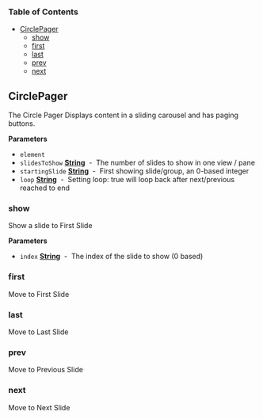 <!-- Generated by documentation.js. Update this documentation by updating the source code. -->

### Table of Contents

-   [CirclePager](#circlepager)
    -   [show](#show)
    -   [first](#first)
    -   [last](#last)
    -   [prev](#prev)
    -   [next](#next)

## CirclePager

The Circle Pager Displays content in a sliding carousel and has paging buttons.

**Parameters**

-   `element`  
-   `slidesToShow` **[String](https://developer.mozilla.org/en-US/docs/Web/JavaScript/Reference/Global_Objects/String)**  -  The number of slides to show in one view / pane
-   `startingSlide` **[String](https://developer.mozilla.org/en-US/docs/Web/JavaScript/Reference/Global_Objects/String)**  -  First showing slide/group, an 0-based integer
-   `loop` **[String](https://developer.mozilla.org/en-US/docs/Web/JavaScript/Reference/Global_Objects/String)**  -   Setting loop: true will loop back after next/previous reached to end

### show

Show a slide to First Slide

**Parameters**

-   `index` **[String](https://developer.mozilla.org/en-US/docs/Web/JavaScript/Reference/Global_Objects/String)**  -  The index of the slide to show (0 based)

### first

Move to First Slide

### last

Move to Last Slide

### prev

Move to Previous Slide

### next

Move to Next Slide
